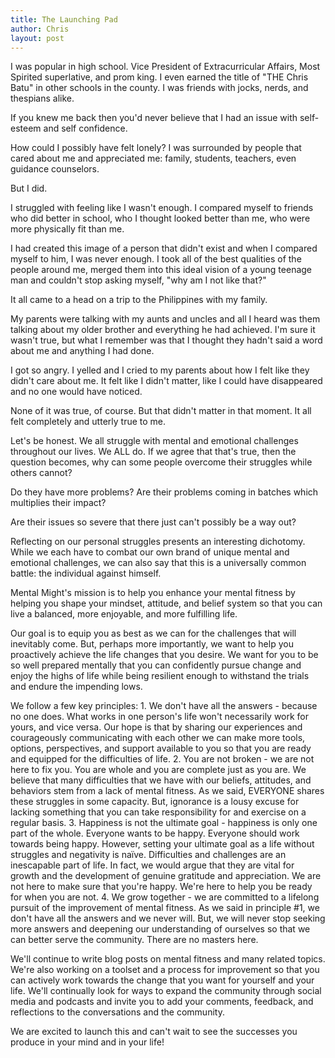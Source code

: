 ```yaml
---
title: The Launching Pad
author: Chris
layout: post
---
```

I was popular in high school. Vice President of Extracurricular Affairs, Most Spirited superlative, and prom king. I even earned the title of "THE Chris Batu" in other schools in the county. I was friends with jocks, nerds, and thespians alike.  

If you knew me back then you'd never believe that I had an issue with self-esteem and self confidence.

How could I possibly have felt lonely? I was surrounded by people that cared about me and appreciated me: family, students, teachers, even guidance counselors.

But I did. 

I struggled with feeling like I wasn't enough. I compared myself to friends who did better in school, who I thought looked better than me, who were more physically fit than me.

I had created this image of a person that didn't exist and when I compared myself to him, I was never enough. I took all of the best qualities of the people around me, merged them into this ideal vision of a young teenage man and couldn't stop asking myself, "why am I not like that?"

It all came to a head on a trip to the Philippines with my family.

My parents were talking with my aunts and uncles and all I heard was them talking about my older brother and everything he had achieved. I'm sure it wasn't true, but what I remember was that I thought they hadn't said a word about me and anything I had done.

I got so angry. I yelled and I cried to my parents about how I felt like they didn't care about me. It felt like I didn't matter, like I could have disappeared and no one would have noticed.

None of it was true, of course. But that didn't matter in that moment. It all felt completely and utterly true to me.

Let's be honest. We all struggle with mental and emotional challenges throughout our lives. We ALL do. If we agree that that's true, then the question becomes, why can some people overcome their struggles while others cannot?

Do they have more problems? Are their problems coming in batches which multiplies their impact?

Are their issues so severe that there just can't possibly be a way out?

Reflecting on our personal struggles presents an interesting dichotomy. While we each have to combat our own brand of unique mental and emotional challenges, we can also say that this is a universally common battle: the individual against himself.

Mental Might's mission is to help you enhance your mental fitness by helping you shape your mindset, attitude, and belief system so that you can live a balanced, more enjoyable, and more fulfilling life.

Our goal is to equip you as best as we can for the challenges that will inevitably come. But, perhaps more importantly, we want to help you proactively achieve the life changes that you desire. We want for you to be so well prepared mentally that you can confidently pursue change and enjoy the highs of life while being resilient enough to withstand the trials and endure the impending lows.

We follow a few key principles:
	1. We don't have all the answers - because no one does. What works in one person's life won't necessarily work for yours, and vice versa. Our hope is that by sharing our experiences and courageously communicating with each other we can make more tools, options, perspectives, and support available to you so that you are ready and equipped for the difficulties of life.
	2. You are not broken - we are not here to fix you. You are whole and you are complete just as you are. We believe that many difficulties that we have with our beliefs, attitudes, and behaviors stem from a lack of mental fitness. As we said, EVERYONE shares these struggles in some capacity. But, ignorance is a lousy excuse for lacking something that you can take responsibility for and exercise on a regular basis.
	3. Happiness is not the ultimate goal - happiness is only one part of the whole. Everyone wants to be happy. Everyone should work towards being happy. However, setting your ultimate goal as a life without struggles and negativity is naïve. Difficulties and challenges are an inescapable part of life. In fact, we would argue that they are vital for growth and the development of genuine gratitude and appreciation. We are not here to make sure that you're happy. We're here to help you be ready for when you are not.
	4. We grow together - we are committed to a lifelong pursuit of the improvement of mental fitness. As we said in principle #1, we don't have all the answers and we never will. But, we will never stop seeking more answers and deepening our understanding of ourselves so that we can better serve the community. There are no masters here.

We'll continue to write blog posts on mental fitness and many related topics. We're also working on a toolset and a process for improvement so that you can actively work towards the change that you want for yourself and your life. We'll continually look for ways to expand the community through social media and podcasts and invite you to add your comments, feedback, and reflections to the conversations and the community.

We are excited to launch this and can't wait to see the successes you produce in your mind and in your life!
